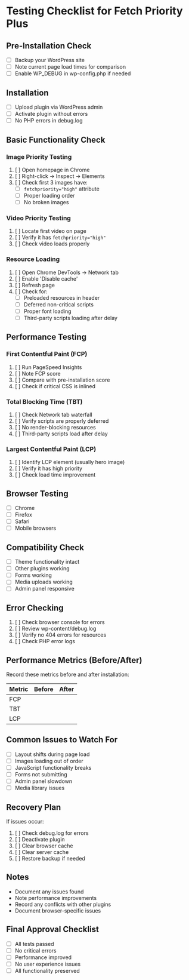 # Testing Checklist for Fetch Priority Plus

## Pre-Installation Check
- [ ] Backup your WordPress site
- [ ] Note current page load times for comparison
- [ ] Enable WP_DEBUG in wp-config.php if needed

## Installation
- [ ] Upload plugin via WordPress admin
- [ ] Activate plugin without errors
- [ ] No PHP errors in debug.log

## Basic Functionality Check

### Image Priority Testing
1. [ ] Open homepage in Chrome
2. [ ] Right-click → Inspect → Elements
3. [ ] Check first 3 images have:
   - [ ] `fetchpriority="high"` attribute
   - [ ] Proper loading order
   - [ ] No broken images

### Video Priority Testing
1. [ ] Locate first video on page
2. [ ] Verify it has `fetchpriority="high"`
3. [ ] Check video loads properly

### Resource Loading
1. [ ] Open Chrome DevTools → Network tab
2. [ ] Enable 'Disable cache'
3. [ ] Refresh page
4. [ ] Check for:
   - [ ] Preloaded resources in header
   - [ ] Deferred non-critical scripts
   - [ ] Proper font loading
   - [ ] Third-party scripts loading after delay

## Performance Testing

### First Contentful Paint (FCP)
1. [ ] Run PageSpeed Insights
2. [ ] Note FCP score
3. [ ] Compare with pre-installation score
4. [ ] Check if critical CSS is inlined

### Total Blocking Time (TBT)
1. [ ] Check Network tab waterfall
2. [ ] Verify scripts are properly deferred
3. [ ] No render-blocking resources
4. [ ] Third-party scripts load after delay

### Largest Contentful Paint (LCP)
1. [ ] Identify LCP element (usually hero image)
2. [ ] Verify it has high priority
3. [ ] Check load time improvement

## Browser Testing
- [ ] Chrome
- [ ] Firefox
- [ ] Safari
- [ ] Mobile browsers

## Compatibility Check
- [ ] Theme functionality intact
- [ ] Other plugins working
- [ ] Forms working
- [ ] Media uploads working
- [ ] Admin panel responsive

## Error Checking
1. [ ] Check browser console for errors
2. [ ] Review wp-content/debug.log
3. [ ] Verify no 404 errors for resources
4. [ ] Check PHP error logs

## Performance Metrics (Before/After)
Record these metrics before and after installation:

| Metric | Before | After |
|--------|---------|--------|
| FCP    |         |        |
| TBT    |         |        |
| LCP    |         |        |

## Common Issues to Watch For
- [ ] Layout shifts during page load
- [ ] Images loading out of order
- [ ] JavaScript functionality breaks
- [ ] Forms not submitting
- [ ] Admin panel slowdown
- [ ] Media library issues

## Recovery Plan
If issues occur:
1. [ ] Check debug.log for errors
2. [ ] Deactivate plugin
3. [ ] Clear browser cache
4. [ ] Clear server cache
5. [ ] Restore backup if needed

## Notes
- Document any issues found
- Note performance improvements
- Record any conflicts with other plugins
- Document browser-specific issues

## Final Approval Checklist
- [ ] All tests passed
- [ ] No critical errors
- [ ] Performance improved
- [ ] No user experience issues
- [ ] All functionality preserved
